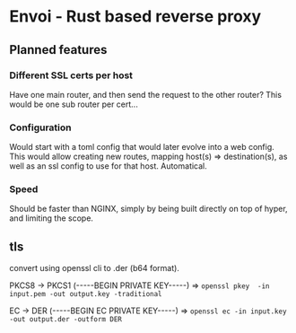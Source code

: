 # Envoi - Rust based reverse proxy

## Planned features

### Different SSL certs per host

Have one main router, and then send the request to the other router? This would be one sub router per cert...

### Configuration

Would start with a toml config that would later evolve into a web config.
This would allow creating new routes, mapping host(s) => destination(s), as well as an ssl config to use for that host.
Automatical.

### Speed

Should be faster than NGINX, simply by being built directly on top of hyper, and limiting the scope.

## tls

convert using openssl cli to .der (b64 format).


PKCS8 -> PKCS1 (-----BEGIN PRIVATE KEY-----)
=> `openssl pkey  -in input.pem -out output.key -traditional`

EC -> DER (-----BEGIN EC PRIVATE KEY-----)
=> `openssl ec -in input.key -out output.der -outform DER`
